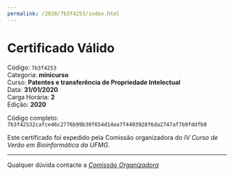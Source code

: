```yaml
---
permalink: /2020/7b3f4253/index.html
---
```


# Certificado Válido

Código: `7b3f4253`<br>
Categoria: **minicurso**<br>
Curso: **Patentes e transferência de Propriedade Intelectual**<br>
Data: **31/01/2020**<br>
Carga Horária: **2**<br>
Edição: **2020**<br>


Código completo: `7b3f42532cafce46c2776b99b30f654d14ea7f4493928f6da2747af7b9fddfb0`


Este certificado foi expedido pela Comissão organizadora do *IV Curso de Verão em Bioinformática da UFMG*.

----

Qualquer dúvida contacte a [_Comissão Organizadora_](<mailto:cursobioinfoufmg@gmail.com$subject=[Certificados]>)

